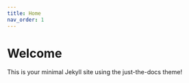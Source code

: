 ```yaml
---
title: Home
nav_order: 1
---
```


# Welcome

This is your minimal Jekyll site using the just-the-docs theme!